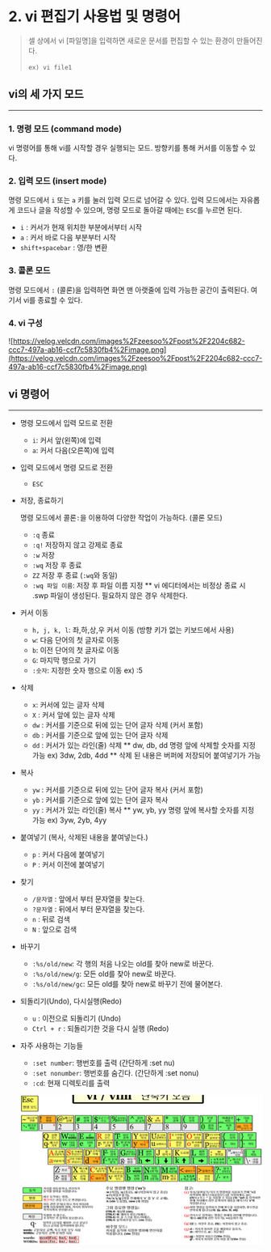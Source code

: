 # 2. vi 편집기 사용법 및 명령어

> 셀 상에서 vi [파일명]을 입력하면 새로운 문서를 편집할 수 있는 환경이 만들어진다.
> 
> 
> `ex) vi file1`
> 

## vi의 세 가지 모드

---

### 1. 명령 모드 (command mode)

vi 명령어를 통해 vi를 시작할 경우 실행되는 모드. 방향키를 통해 커서를 이동할 수 있다.

### 2. 입력 모드 (insert mode)

명령 모드에서 `i` 또는 `a` 키를 눌러 입력 모드로 넘어갈 수 있다. 입력 모드에서는 자유롭게 코드나 글을 작성할 수 있으며, 명령 모드로 돌아갈 때에는 `ESC`를 누르면 된다.

- `i` : 커서가 현재 위치한 부분에서부터 시작
- `a` : 커서 바로 다음 부분부터 시작
- `shift+spacebar` : 영/한 변환

### 3. 콜론 모드

명령 모드에서 `:` (콜론)을 입력하면 화면 맨 아랫줄에 입력 가능한 공간이 출력된다. 여기서 vi를 종료할 수 있다.

### 4. vi 구성

![https://velog.velcdn.com/images%2Fzeesoo%2Fpost%2F2204c682-ccc7-497a-ab16-ccf7c5830fb4%2Fimage.png](https://velog.velcdn.com/images%2Fzeesoo%2Fpost%2F2204c682-ccc7-497a-ab16-ccf7c5830fb4%2Fimage.png)

## vi 명령어

---

- 명령 모드에서 입력 모드로 전환
    - `i`: 커서 앞(왼쪽)에 입력
    - `a`: 커서 다음(오른쪽)에 입력
- 입력 모드에서 명령 모드로 전환
    - `ESC`
- 저장, 종료하기
    
    명령 모드에서 콜론`:`을 이용하여 다양한 작업이 가능하다. (콜론 모드)
    
    - `:q` 종료
    - `:q!` 저장하지 않고 강제로 종료
    - `:w` 저장
    - `:wq` 저장 후 종료
    - `ZZ` 저장 후 종료 (`:wq`와 동일)
    - `:wq 파일 이름`: 저장 후 파일 이름 지정
    ** vi 에디터에서는 비정상 종료 시 .swp 파일이 생성된다. 필요하지 않은 경우 삭제한다.
- 커서 이동
    - `h, j, k, l`: 좌,하,상,우 커서 이동 (방향 키가 없는 키보드에서 사용)
    - `w`: 다음 단어의 첫 글자로 이동
    - `b`: 이전 단어의 첫 글자로 이동
    - `G`: 마지막 행으로 가기
    - `:숫자`: 지정한 숫자 행으로 이동 ex) :5
- 삭제
    - `x`: 커서에 있는 글자 삭제
    - `X` : 커서 앞에 있는 글자 삭제
    - `dw` : 커서를 기준으로 뒤에 있는 단어 글자 삭제 (커서 포함)
    - `db` : 커서를 기준으로 앞에 있는 단어 글자 삭제
    - `dd` : 커서가 있는 라인(줄) 삭제
    ** dw, db, dd 명령 앞에 삭제할 숫자를 지정 가능 ex) 3dw, 2db, 4dd
    ** 삭제 된 내용은 버퍼에 저장되어 붙여넣기가 가능
- 복사
    - `yw` : 커서를 기준으로 뒤에 있는 단어 글자 복사 (커서 포함)
    - `yb` : 커서를 기준으로 앞에 있는 단어 글자 복사
    - `yy` : 커서가 있는 라인(줄) 복사
    ** yw, yb, yy 명령 앞에 복사할 숫자를 지정 가능 ex) 3yw, 2yb, 4yy
- 붙여넣기 (복사, 삭제된 내용을 붙여넣는다.)
    - `p` : 커서 다음에 붙여넣기
    - `P` : 커서 이전에 붙여넣기
- 찾기
    - `/문자열` : 앞에서 부터 문자열을 찾는다.
    - `?문자열` : 뒤에서 부터 문자열을 찾는다.
    - `n` : 뒤로 검색
    - `N` : 앞으로 검색
- 바꾸기
    - `:%s/old/new`: 각 행의 처음 나오는 old를 찾아 new로 바꾼다.
    - `:%s/old/new/g`: 모든 old를 찾아 new로 바꾼다.
    - `:%s/old/new/gc`: 모든 old를 찾아 new로 바꾸기 전에 물어본다.
- 되돌리기(Undo), 다시실행(Redo)
    - `u` : 이전으로 되돌리기 (Undo)
    - `Ctrl + r` : 되돌리기한 것을 다시 실행 (Redo)
- 자주 사용하는 기능들
    - `:set number`: 행번호를 출력 (간단하게 :set nu)
    - `:set nonumber`: 행번호를 숨긴다. (간단하게 :set nonu)
    - `:cd`: 현재 디렉토리를 출력
    
    ![vi Editor](image/vi_key.png)
